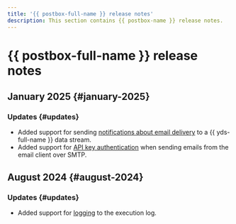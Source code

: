 ```yaml
---
title: '{{ postbox-full-name }} release notes'
description: This section contains {{ postbox-name }} release notes.
---
```


# {{ postbox-full-name }} release notes

## January 2025 {#january-2025}

### Updates {#updates}

* Added support for sending [notifications about email delivery](concepts/notification.md) to a {{ yds-full-name }} data stream.
* Added support for [API key authentication](operations/send-email.md#smtp-send) when sending emails from the email client over SMTP.

## August 2024 {#august-2024}

### Updates {#updates}

* Added support for [logging](operations/logs-write.md) to the execution log.

